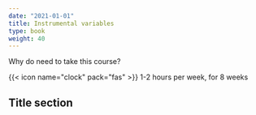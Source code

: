 ```yaml
---
date: "2021-01-01"
title: Instrumental variables
type: book
weight: 40
---
```


Why do need to take this course?

<!--more-->

{{< icon name="clock" pack="fas" >}} 1-2 hours per week, for 8 weeks


## Title section



